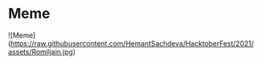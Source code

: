 # Meme

![Meme] (https://raw.githubusercontent.com/HemantSachdeva/HacktoberFest/2021/assets/Romiljain.jpg)